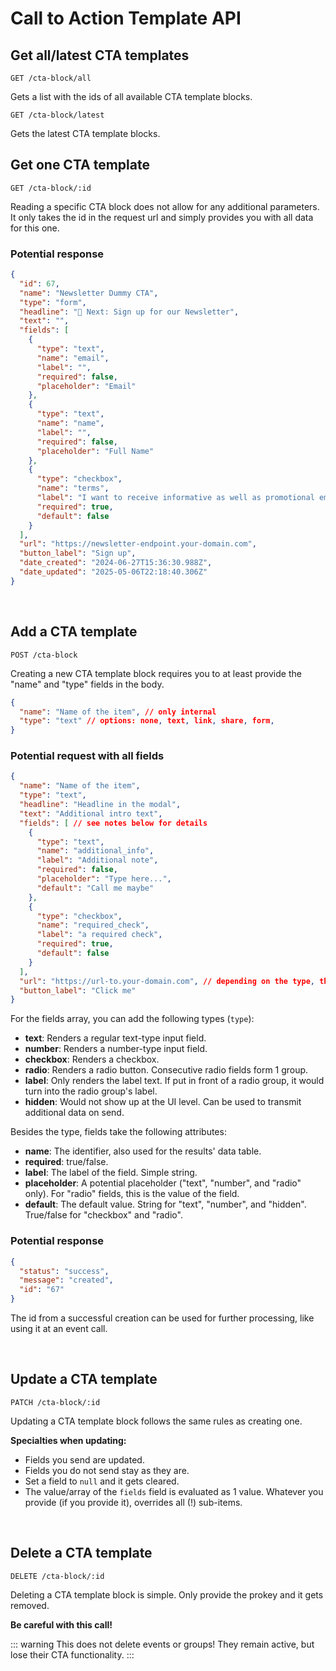
# Call to Action Template API

## Get all/latest CTA templates

```
GET /cta-block/all
```

Gets a list with the ids of all available CTA template blocks.


```
GET /cta-block/latest
```

Gets the latest CTA template blocks.

## Get one CTA template

```
GET /cta-block/:id
```

Reading a specific CTA block does not allow for any additional parameters. It only takes the id in the request url and simply provides you with all data for this one.

### Potential response

```json
{
  "id": 67,
  "name": "Newsletter Dummy CTA",
  "type": "form",
  "headline": "🥰 Next: Sign up for our Newsletter",
  "text": "",
  "fields": [
    {
      "type": "text",
      "name": "email",
      "label": "",
      "required": false,
      "placeholder": "Email"
    },
    {
      "type": "text",
      "name": "name",
      "label": "",
      "required": false,
      "placeholder": "Full Name"
    },
    {
      "type": "checkbox",
      "name": "terms",
      "label": "I want to receive informative as well as promotional emails.",
      "required": true,
      "default": false
    }
  ],
  "url": "https://newsletter-endpoint.your-domain.com",
  "button_label": "Sign up",
  "date_created": "2024-06-27T15:36:30.988Z",
  "date_updated": "2025-05-06T22:18:40.306Z"
}
```

<br />

## Add a CTA template

```
POST /cta-block
```

Creating a new CTA template block requires you to at least provide the "name" and "type" fields in the body.

```json
{
  "name": "Name of the item", // only internal
  "type": "text" // options: none, text, link, share, form,
}
```

### Potential request with all fields

```json
{
  "name": "Name of the item",
  "type": "text",
  "headline": "Headline in the modal",
  "text": "Additional intro text",
  "fields": [ // see notes below for details
    {
      "type": "text",
      "name": "additional_info",
      "label": "Additional note",
      "required": false,
      "placeholder": "Type here...",
      "default": "Call me maybe"
    },
    {
      "type": "checkbox",
      "name": "required_check",
      "label": "a required check",
      "required": true,
      "default": false
    }
  ],
  "url": "https://url-to.your-domain.com", // depending on the type, this is the link or endpoint for the form data
  "button_label": "Click me"
}
```

For the fields array, you can add the following types (`type`):
* **text**: Renders a regular text-type input field.
* **number**: Renders a number-type input field.
* **checkbox**: Renders a checkbox.
* **radio**: Renders a radio button. Consecutive radio fields form 1 group.
* **label**: Only renders the label text. If put in front of a radio group, it would turn into the radio group's label.
* **hidden**: Would not show up at the UI level. Can be used to transmit additional data on send.

Besides the type, fields take the following attributes:
* **name**: The identifier, also used for the results' data table.
* **required**: true/false.
* **label**: The label of the field. Simple string.
* **placeholder**: A potential placeholder ("text", "number", and "radio" only). For "radio" fields, this is the value of the field.
* **default**: The default value. String for "text", "number", and "hidden". True/false for "checkbox" and "radio".

### Potential response

```json
{
  "status": "success",
  "message": "created",
  "id": "67"
}
```

The id from a successful creation can be used for further processing, like using it at an event call.

<br />

## Update a CTA template

```
PATCH /cta-block/:id
```

Updating a CTA template block follows the same rules as creating one.

**Specialties when updating:**
- Fields you send are updated.  
- Fields you do not send stay as they are.
- Set a field to `null` and it gets cleared.
- The value/array of the `fields` field is evaluated as 1 value. Whatever you provide (if you provide it), overrides all (!) sub-items.

<br />

## Delete a CTA template

```
DELETE /cta-block/:id
```

Deleting a CTA template block is simple. Only provide the prokey and it gets removed.

**Be careful with this call!**

::: warning This does not delete events or groups!
They remain active, but lose their CTA functionality.
:::
